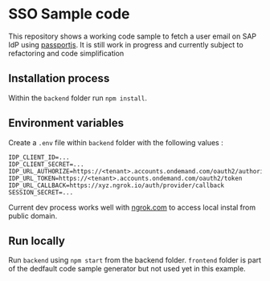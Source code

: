# SSO Sample code

This repository shows a working code sample to fetch a user email on SAP IdP using [passportjs](http://www.passportjs.org/docs/oauth/).
It is still work in progress and currently subject to refactoring and code simplification

## Installation process

Within the `backend` folder run `npm install`.

## Environment variables

Create a `.env` file within `backend` folder with the following values :

```
IDP_CLIENT_ID=...
IDP_CLIENT_SECRET=...
IDP_URL_AUTHORIZE=https://<tenant>.accounts.ondemand.com/oauth2/authorize
IDP_URL_TOKEN=https://<tenant>.accounts.ondemand.com/oauth2/token
IDP_URL_CALLBACK=https://xyz.ngrok.io/auth/provider/callback
SESSION_SECRET=...
```

Current dev process works well with [ngrok.com](https://ngrok.com/) to access local instal from public domain.

## Run locally

Run `backend` using `npm start` from the backend folder. `frontend` folder is part of the dedfault code sample generator but not used yet in this example.
